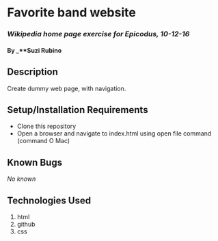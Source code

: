 # Favorite band website

### _Wikipedia home page exercise for Epicodus, 10-12-16_

#### By _**Suzi Rubino

## Description

Create dummy web page, with navigation.

## Setup/Installation Requirements

* Clone this repository
* Open a browser and navigate to index.html using open file command (command O Mac)

## Known Bugs

_No known_


## Technologies Used

1. html
2. github
3. css
